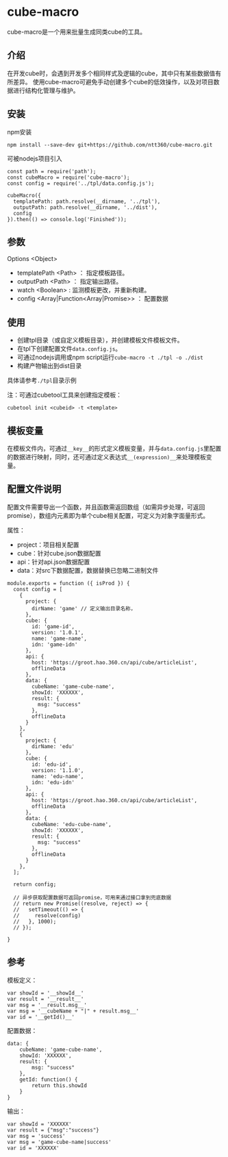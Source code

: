 # cube-macro
cube-macro是一个用来批量生成同类cube的工具。

## 介绍
在开发cube时，会遇到开发多个相同样式及逻辑的cube，其中只有某些数据值有所差异。
使用cube-macro可避免手动创建多个cube的低效操作，以及对项目数据进行结构化管理与维护。

## 安装

npm安装

```
npm install --save-dev git+https://github.com/ntt360/cube-macro.git
```

可被nodejs项目引入
```
const path = require('path');
const cubeMacro = require('cube-macro');
const config = require('../tpl/data.config.js');

cubeMacro({
  templatePath: path.resolve(__dirname, '../tpl'),
  outputPath: path.resolve(__dirname, '../dist'),
  config
}).then(() => console.log('Finished'));
```

## 参数

Options &lt;Object&gt;
- templatePath &lt;Path&gt; ： 指定模板路径。
- outputPath &lt;Path&gt; ： 指定输出路径。
- watch &lt;Boolean&gt; :  监测模板更改，并重新构建。
- config &lt;Array|Function&lt;Array|Promise&gt;&gt; ： 配置数据

## 使用

- 创建tpl目录（或自定义模板目录），并创建模板文件模板文件。
- 在tpl下创建配置文件`data.config.js`。
- 可通过nodejs调用或npm script运行`cube-macro -t ./tpl -o ./dist`
- 构建产物输出到dist目录

具体请参考`./tpl`目录示例

注：可通过cubetool工具来创建指定模板：
```
cubetool init <cubeid> -t <template>
```

## 模板变量

在模板文件内，可通过`__key__`的形式定义模板变量，并与`data.config.js`里配置的数据进行映射，同时，还可通过定义表达式`__(expression)__`来处理模板变量。

## 配置文件说明

配置文件需要导出一个函数，并且函数需返回数组（如需异步处理，可返回promise），数组内元素即为单个cube相关配置，可定义为对象字面量形式。

属性：
- project：项目相关配置
- cube：针对cube.json数据配置
- api：针对api.json数据配置
- data：对src下数据配置，数据替换已忽略二进制文件

```
module.exports = function ({ isProd }) {
  const config = [
    {
      project: {
        dirName: 'game' // 定义输出目录名称，
      },
      cube: {
        id: 'game-id',
        version: '1.0.1',
        name: 'game-name',
        idn: 'game-idn'
      },
      api: {
        host: 'https://groot.hao.360.cn/api/cube/articleList',
        offlineData
      },
      data: {
        cubeName: 'game-cube-name',
        showId: 'XXXXXX',
        result: {
          msg: "success"
        },
        offlineData
      }
    },
    {
      project: {
        dirName: 'edu'
      },
      cube: {
        id: 'edu-id',
        version: '1.1.0',
        name: 'edu-name',
        idn: 'edu-idn'
      },
      api: {
        host: 'https://groot.hao.360.cn/api/cube/articleList',
        offlineData
      },
      data: {
        cubeName: 'edu-cube-name',
        showId: 'XXXXXX',
        result: {
          msg: "success"
        },
        offlineData
      }
    },
  ];

  return config;

  // 异步获取配置数据可返回promise，可用来通过接口拿到兜底数据
  // return new Promise((resolve, reject) => {
  //   setTimeout(() => {
  //     resolve(config)
  //   }, 1000);
  // });

}
```

## 参考

模板定义：
```
var showId = '__showId__'
var result = '__result__'
var msg = '__result.msg__'
var msg = '__cubeName + "|" + result.msg__'
var id = '__getId()__'
```

配置数据：
```
data: {
	cubeName: 'game-cube-name',
	showId: 'XXXXXX',
	result: {
		msg: "success"
	},
	getId: function() {
		return this.showId
	}
}
```

输出：
```
var showId = 'XXXXXX'
var result = {"msg":"success"}
var msg = 'success'
var msg = 'game-cube-name|success'
var id = 'XXXXXX'
```
